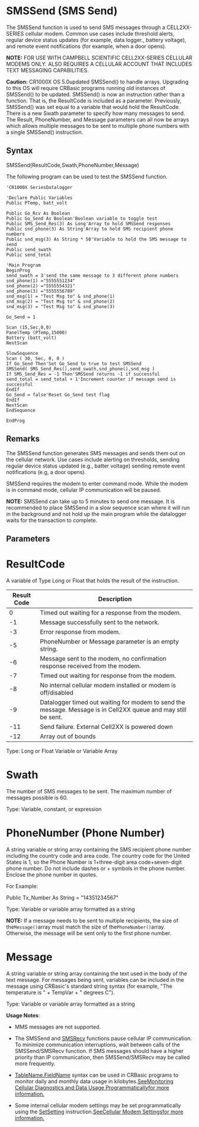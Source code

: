 # SMSSend (SMS Send)

The SMSSend function is used to send SMS messages through a CELL2XX-SERIES cellular modem. Common use cases include threshold alerts, regular device status updates (for example, data logger., battery voltage), and remote event notifications (for example, when a door opens).

**NOTE:** FOR USE WITH CAMPBELL SCIENTIFIC CELL2XX-SERIES CELLULAR MODEMS ONLY. ALSO REQUIRES A CELLULAR ACCOUNT THAT INCLUDES TEXT MESSAGING CAPABILITIES.

**Caution:** CR1000X OS 5.0updated SMSSend() to handle arrays. Upgrading to this OS will require CRBasic programs running old instances of SMSSend() to be updated. SMSSend() is now an instruction rather than a function. That is, the ResultCode is included as a parameter. Previously, SMSSend() was set equal to a variable that would hold the ResultCode. There is a new Swath parameter to specify how many messages to send. The Result, PhoneNumber, and Message parameters can all now be arrays which allows multiple messages to be sent to multiple phone numbers with a single SMSSend() instruction.

## Syntax

SMSSend(ResultCode,Swath,PhoneNumber,Message)

The following program can be used to test the SMSSend function.

```
'CR1000X SeriesDatalogger

'Declare Public Variables
Public PTemp, batt_volt

Public Go_Rcv As Boolean
Public Go_Send As Boolean'Boolean variable to toggle test
Public SMS_Send_Res(3) As Long'Array to hold SMSSend responses
Public snd_phone(3) As String'Array to hold SMS recipient phone numbers
Public snd_msg(3) As String * 50'Variable to hold the SMS message to send
Public send_swath
Public send_total

'Main Program
BeginProg
send_swath = 3'send the same message to 3 different phone numbers
snd_phone(1) ="5555551234"
snd_phone(2) ="5555554321"
snd_phone(3) ="5555556789"
snd_msg(1) = "Test Msg to" & snd_phone(1)
snd_msg(2) = "Test Msg to" & snd_phone(2)
snd_msg(3) = "Test Msg to" & snd_phone(3)

Go_Send = 1

Scan (15,Sec,0,0)
PanelTemp (PTemp,15000)
Battery (batt_volt)
NextScan

SlowSequence
Scan ( 30, Sec, 0, 0 )
If Go_Send Then'Set Go_Send to true to test SMSSend
SMSSend( SMS_Send_Res(),send_swath,snd_phone(),snd_msg )
If SMS_Send_Res = -1 Then'SMSSend returns -1 if successful
send_total = send_total + 1'Increment counter if message send is successful
EndIf
Go_Send = false'Reset Go_Send test flag
EndIf
NextScan
EndSequence

EndProg
```

## Remarks

The SMSSend function generates SMS messages and sends them out on the cellular network. Use cases include alerting on thresholds, sending regular device status updated (e.g., batter voltage) sending remote event notifications (e.g, a door opens).

SMSSend requires the modem to enter command mode. While the modem is in command mode, cellular IP communication will be paused.

**NOTE:** SMSSend can take up to 5 minutes to send one message. It is recommended to place SMSSend in a slow sequence scan where it will run in the background and not hold up the main program while the datalogger waits for the transaction to complete.

## Parameters

# ResultCode

A variable of Type Long or Float that holds the result of the instruction.

| Result Code | Description                                                                                                    |
| ----------- | -------------------------------------------------------------------------------------------------------------- |
| 0           | Timed out waiting for a response from the modem.                                                               |
| -1          | Message successfully sent to the network.                                                                      |
| -3          | Error response from modem.                                                                                     |
| -5          | PhoneNumber or Message parameter is an empty string.                                                           |
| -6          | Message sent to the modem, no confirmation response received from the modem.                                   |
| -7          | Timed out waiting for response from the modem.                                                                 |
| -8          | No internal cellular modem installed or modem is off/disabled                                                  |
| -9          | Datalogger timed out waiting for modem to send the message. Message is in Cell2XX queue and may still be sent. |
| -11         | Send failure. External Cell2XX is powered down                                                                 |
| -12         | Array out of bounds                                                                                            |

Type: Long or Float Variable or Variable Array

# Swath

The number of SMS messages to be sent. The maximum number of messages possible is 60.

Type: Variable, constant, or expression

# PhoneNumber (Phone Number)

A string variable or string array containing the SMS recipient phone number including the country code and area code. The country code for the United States is 1, so the Phone Number is 1+three-digit area code+seven-digit phone number. Do not include dashes or + symbols in the phone number. Enclose the phone number in quotes.

For Example:

Public Tx_Number As String = "14351234567"

Type: Variable or variable array formatted as a string

**NOTE:** If a message needs to be sent to multiple recipients, the size of the`Message()`array must match the size of the`PhoneNumber()`array. Otherwise, the message will be sent only to the first phone number.

# Message

A string variable or string array containing the text used in the body of the text message. For messages being sent, variables can be included in the message using CRBasic's standard string syntax (for example, "The temperature is " + TempVar + " degrees C").

Type: Variable or variable array formatted as a string

**Usage Notes**:

- MMS messages are not supported.

- The SMSSend and [SMSRecv](smsrecv.md) functions pause cellular IP communication. To minimize communication interruptions, wait between calls of the SMSSend/SMSRecv function. If SMS messages should have a higher priority than IP communication, then SMSSend/SMSRecv may be called more frequently.

- [TableName.FieldName](tablenamefieldname.md) syntax can be used in CRBasic programs to monitor daily and monthly data usage in kilobytes.[SeeMonitoring Cellular Diagnostics and Data Usage Programmaticallyfor more information.](Monitoring%20Cellular.md)

- Some internal cellular modem settings may be set programmatically using the [SetSetting](setstatussetsetting.md) instruction.[SeeCellular Modem Settingsfor more information.](cellmodemsettings.md)
